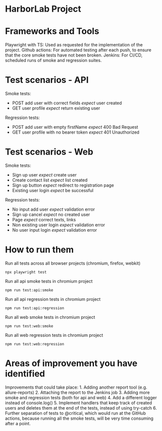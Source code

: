 
# HarborLab Project #

# Frameworks and Tools #

Playwright with TS: Used as requested for the implementation of the project.
Github actions: For automated testing after each push, to ensure that the core smoke tests have not been broken.
Jenkins: For CI/CD, scheduled runs of smoke and regression suites.

# Test scenarios - API #

Smoke tests:
- POST add user with correct fields _expect_ user created
- GET user profile _expect_ return existing user

Regression tests:
- POST add user with empty firstName _expect_ 400 Bad Request
- GET user profile with no bearer token _expect_ 401 Unauthorized

# Test scenarios - Web #

Smoke tests:
- Sign up user _expect_ create user
- Create contact list _expect_ list created
- Sign up button _expect_ redirect to registration page
- Existing user login _expect_ be successful

Regression tests:
- No input add user _expect_ validation error
- Sign up cancel _expect_ no created user
- Page _expect_ correct texts, links
- Non existing user login _expect_ validation error
- No user input login _expect_ validation error

# How to run them #

Run all tests across all browser projects (chromium, firefox, webkit)
```
npx playwright test
```

Run all api smoke tests in chromium project
```
npm run test:api:smoke
```

Run all api regression tests in chromium project
```
npm run test:api:regression
```

Run all web smoke tests in chromium project
```
npm run test:web:smoke
```

Run all web regression tests in chromium project
```
npm run test:web:regression
```

# Areas of improvement you have identified #

Improvements that could take place:
    1. Adding another report tool (e.g. allure-reports)
    2. Attaching the report to the Jenkins job
    3. Adding more smoke and regression tests (both for api and web)
    4. Add a different logger instead of console.log()
    5. Implement handlers that keep track of created users and deletes them at the end of
        the tests, instead of using try-catch
    6. Further separation of tests to @critical, which would run at the GitHub actions, because
        running all the smoke tests, will be very time consuming after a point.